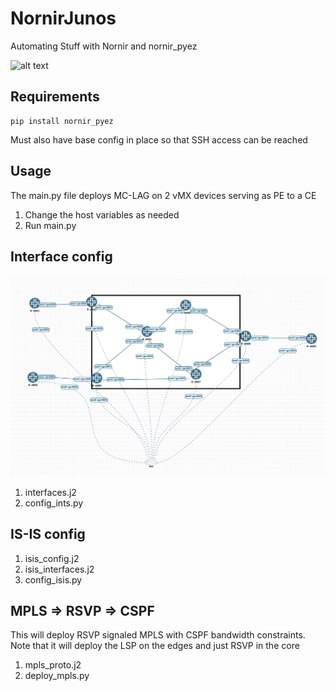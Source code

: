 # NornirJunos

Automating Stuff with Nornir and nornir_pyez

![alt text](https://github.com/aramidetosin/NornirJunos/blob/main/pics/topo.png?raw=true)

## Requirements

```
pip install nornir_pyez
```

Must also have base config in place so that SSH access can be reached

## Usage

The main.py file deploys MC-LAG on 2 vMX devices serving as PE to a CE

1. Change the host variables as needed
2. Run main.py

## Interface config

![alt text](https://github.com/aramidetosin/NornirJunos/blob/main/pics/topo2.png?raw=true)

1. interfaces.j2
2. config_ints.py

## IS-IS config

1. isis_config.j2
2. isis_interfaces.j2
3. config_isis.py

## MPLS => RSVP => CSPF

This will deploy RSVP signaled MPLS with CSPF bandwidth constraints. Note that it will deploy the LSP on the edges and just RSVP in the core

1. mpls_proto.j2
2. deploy_mpls.py
